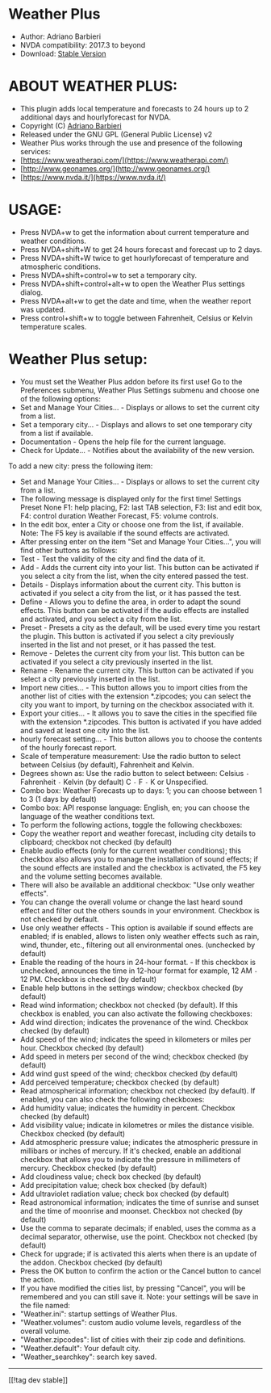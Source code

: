 # Weather Plus #

* Author: Adriano Barbieri
* NVDA compatibility: 2017.3 to beyond
* Download: [Stable Version][1]

# ABOUT WEATHER PLUS: #

* This plugin adds local temperature and forecasts to 24 hours up to 2 additional days and hourlyforecast for NVDA.
* Copyright (C) [Adriano Barbieri](mailto:adrianobarb@yahoo.it)
* Released under the GNU GPL (General Public License) v2
* Weather Plus works through the use and presence of the following services:
* [https://www.weatherapi.com/](https://www.weatherapi.com/)
* [http://www.geonames.org/](http://www.geonames.org/)
* [https://www.nvda.it/](https://www.nvda.it/)

# USAGE: #

* Press NVDA+w to get the information about current temperature and weather conditions.
* Press NVDA+shift+W to get 24 hours forecast and forecast up to 2 days.
* Press NVDA+shift+W twice to get hourlyforecast of temperature and atmospheric conditions.
* Press NVDA+shift+control+w to set a temporary city.
* Press NVDA+shift+control+alt+w to open the Weather Plus settings dialog.
* Press NVDA+alt+w to get the date and time, when the weather report was updated.
* Press control+shift+w to toggle between Fahrenheit, Celsius or Kelvin temperature scales.

# Weather Plus setup: #

* You must set the Weather Plus addon before its first use! Go to the Preferences submenu, Weather Plus Settings submenu and choose one of the following options:
 * Set and Manage Your Cities... - Displays or allows to set the current city from a list.
 * Set a temporary city... - Displays and allows to set one temporary city from a list if available.
 * Documentation - Opens the help file for the current language.
 * Check for Update... - Notifies about the availability of the new version.

To add a new city: press the following item:

* Set and Manage Your Cities... - Displays or allows to set the current city from a list.
* The following message is displayed only for the first time! Settings Preset None F1: help placing, F2: last TAB selection, F3: list and edit box, F4: control duration Weather Forecast, F5: volume controls.
* In the edit box, enter a City or choose one from the list, if available. Note: The F5 key is available if the sound effects are activated.
* After pressing enter on the item "Set and Manage Your Cities...", you will find other buttons as follows:
* Test - Test the validity of the city and find the data of it.
* Add - Adds the current city into your list. This button can be activated if you select a city from the list, when the city entered passed the test.
* Details - Displays information about the current city. This button is activated if you select a city from the list, or it has passed the test.
* Define - Allows you to define the area, in order to adapt the sound effects. This button can be activated if the audio effects are installed and activated, and you select a city from the list.
* Preset - Presets a city as the default, will be used every time you restart the plugin. This button is activated if you select a city previously inserted in the list and not preset, or it has passed the test.
* Remove - Deletes the current city from your list. This button can be activated if you select a city previously inserted in the list.
* Rename - Rename the current city. This button can be activated if you select a city previously inserted in the list.
* Import new cities... - This button allows you to import cities from the another list of cities with the extension *.zipcodes; you can select the city you want to import, by turning on the checkbox associated with it.
* Export your cities... - It allows you to save the cities in the specified file with the extension *.zipcodes. This button is activated if you have added and saved at least one city into the list.
* hourly forecast setting... - This button allows you to choose the contents of the hourly forecast report.
* Scale of temperature measurement: Use the radio button to select between Celsius (by default), Fahrenheit and Kelvin.
* Degrees shown as: Use the radio button to select between: Celsius `-` Fahrenheit `-` Kelvin (by default) C `-` F `-` K or Unspecified.
* Combo box: Weather Forecasts up to days: 1; you can choose between 1 to 3 (1 days by default)
* Combo box: API response language: English, en; you can choose the language of the weather conditions text.
* To perform the following actions, toggle the following checkboxes:
* Copy the weather report and weather forecast, including city details to clipboard; checkbox not checked (by default)
* Enable audio effects (only for the current weather conditions); this checkbox also allows you to manage the installation of sound effects; if the sound effects are installed and the checkbox is activated, the F5 key and the volume setting becomes available.
* There will also be available an additional checkbox: "Use only weather effects".
* You can change the overall volume or change the last heard sound effect and filter out the others sounds in your environment. Checkbox is not checked by default.
* Use only weather effects - This option is available if sound effects are enabled; if is enabled, allows to listen only weather effects such as rain, wind, thunder, etc., filtering out all environmental ones. (unchecked by default)
* Enable the reading of the hours in 24-hour format. - If this checkbox is unchecked, announces the time in 12-hour format for example, 12 AM `-` 12 PM. Checkbox is checked (by default)
* Enable help buttons in the settings window; checkbox checked (by default)
* Read wind information; checkbox not checked (by default). If this checkbox is enabled, you can also activate the following checkboxes:
* Add wind direction; indicates the provenance of the wind. Checkbox checked (by default)
* Add speed of the wind; indicates the speed in kilometers or miles per hour. Checkbox checked (by default)
* Add speed in meters per second of the wind; checkbox checked (by default)
* Add wind gust speed of the wind; checkbox checked (by default)
* Add perceived temperature; checkbox checked (by default)
* Read atmospherical information; checkbox not checked (by default). If enabled, you can also check the following checkboxes:
* Add humidity value; indicates the humidity in percent. Checkbox checked (by default)
* Add visibility value; indicate in kilometres or miles the distance visible. Checkbox checked (by default)
* Add atmospheric pressure value; indicates the atmospheric pressure in millibars or inches of mercury. If it's checked, enable an additional checkbox that allows you to indicate the pressure in millimeters of mercury. Checkbox checked (by default)
* Add cloudiness value; check box checked (by default)
* Add precipitation value; check box checked (by default)
* Add ultraviolet radiation value; check box checked (by default)
* Read astronomical information; indicates the time of sunrise and sunset and the time of moonrise and moonset. Checkbox not checked (by default)
* Use the comma to separate decimals; if enabled, uses the comma as a decimal separator, otherwise, use the point. Checkbox not checked (by default)
* Check for upgrade; if is activated this alerts when there is an update of the addon. Checkbox checked (by default)
* Press the OK button to confirm the action or the Cancel button to cancel the action.
* If you have modified the cities list, by pressing "Cancel", you will be remembered and you can still save it. Note: your settings will be save in the file named:
* "Weather.ini": startup settings of Weather Plus.
* "Weather.volumes": custom audio volume levels, regardless of the overall volume.
* "Weather.zipcodes": list of cities with their zip code and definitions.
* "Weather.default": Your default city.
* "Weather_searchkey": search key saved.

--------------------------------------------------------------------------------
[[!tag dev stable]]

[1]: https://addons.nvda-project.org/files/get.php?file=wetp
